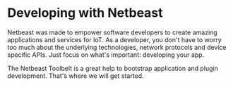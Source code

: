 
# Developing with Netbeast

Netbeast was made to empower software developers to create amazing applications and services for IoT. As a developer, you don't have to worry too much about the underlying technologies, network protocols and device specific APIs. Just focus on what's important: developing your app.

The Netbeast Toolbelt is a great help to bootstrap application and plugin development. That's where we will get started.

